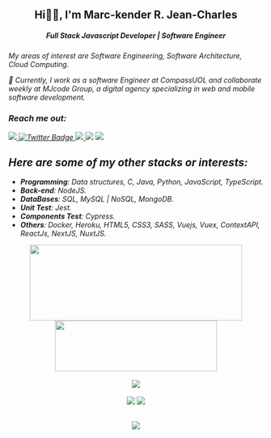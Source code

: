 
 <h2 align="center">Hi👋🏾, I'm Marc-kender R. Jean-Charles</h2>
<h5 align="center"> Full Stack Javascript Developer | Software Engineer</h5>
<i>My areas of interest are Software Engineering, Software Architecture, Cloud Computing. <i/>

💼 Currently, I work as a software Engineer at *CompassUOL* and collaborate weekly at MJcode Group, a digital agency specializing in web and mobile software development.
### Reach me out:
 <div>
   <a href="https://www.linkedin.com/in/marckender" target="_blank">
      <img src="https://img.shields.io/badge/LinkedIn-0077B5?style=for-the-badge&logo=linkedin&logoColor=white" target="_blank">
   </a>
  <a href="https://twitter.com/makender103" target="_blank">
    <img src="https://img.shields.io/badge/Twitter-blue?style=for-the-badge&logo=twitter&logoColor=white" alt="Twitter Badge"/>
  </a>
<!--   <a href = "mailto:makender103@gmail.com"><img src="https://img.shields.io/badge/Gmail-D14836?style=for-the-badge&logo=gmail&logoColor=white" target="_blank"></a> -->
<!--   <a href="#"><img src="https://img.shields.io/badge/Discord-7289DA?style=for-the-badge&logo=discord&logoColor=white"></a> -->
   <a href="https://www.instagram.com/makender103/?hl=fr/" target="_blank">
     <img src="https://img.shields.io/badge/Instagram-E4405F?style=for-the-badge&logo=instagram&logoColor=white">
  </a>
 <a href="https://t.me/Makender103" target="_blank"><img src="https://img.shields.io/badge/Telegram-2CA5E0?style=for-the-badge&logo=telegram&logoColor=white"></a>
  <a href="http://marckender.me/" target="_blank"><img src="https://img.shields.io/badge/website-000000?style=for-the-badge&logo=About.me&logoColor=white"></a>
</div>

 
## Here are some of my other stacks or interests:
- **Programming**: Data structures, C, Java, Python, JavaScript, TypeScript.
- **Back-end**: NodeJS.
- **DataBases**: SQL, MySQL | NoSQL, MongoDB.
- **Unit Test**: Jest.
- **Components Test**: Cypress.
- **Others**: Docker, Heroku, HTML5, CSS3, SASS, Vuejs, Vuex, ContextAPI, ReactJs, NextJS, NuxtJS.

  

<div align="center">
	<img height="150em" width="420em" src="https://github-profile-summary-cards.vercel.app/api/cards/profile-details?username=marckender&theme=tokyonight"/> 
	<img height="100em"  width="320em" src="https://github-readme-stats.vercel.app/api?username=marckender&show_icons=true&theme=tokyonight&include_all_commits=true&count_private=false&hide_border=true"/>
  </div>
    <br />
	 <div align="center" >
	<a href="https://skillicons.dev"   >
	  <img src="https://skillicons.dev/icons?i=git,github,gitlab,vscode,javascript,typescript,css,html,react,next,tailwind,sass,nodejs,express,nest,vue,nuxt,docker,jest,materialui,linux,postman,styledcomponents,vercel,vite,bootstrap,mongodb,postgres,mysql,heroku,netlify,vercel,linux,jenkins" />
	</a>
	</div>
  <br />


<div align="center">
	<img src="https://github-readme-stats.vercel.app/api/top-langs/?username=marckender&layout=compact&langs_count=7&theme=tokyonight&hide_border=true"/>
	<img src="https://github-readme-streak-stats.herokuapp.com/?user=marckender&theme=tokyonight&hide_border=true"/>
</div>


##
   <div align="center" >
     <img src="https://github-profile-trophy.vercel.app/?username=marckender&row=1&column=6&theme=dracula&margin-w=15&margin-h=15"/>
  </div>
